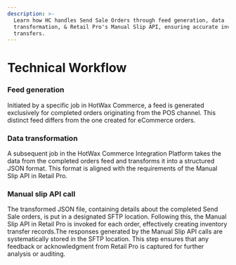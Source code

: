 ```yaml
---
description: >-
  Learn how HC handles Send Sale Orders through feed generation, data
  transformation, & Retail Pro's Manual Slip API, ensuring accurate inventory
  transfers.
---
```


# Technical Workflow

### Feed generation

Initiated by a specific job in HotWax Commerce, a feed is generated exclusively for completed orders originating from the POS channel. This distinct feed differs from the one created for eCommerce orders.

### Data transformation

A subsequent job in the HotWax Commerce Integration Platform takes the data from the completed orders feed and transforms it into a structured JSON format. This format is aligned with the requirements of the Manual Slip API in Retail Pro.

### Manual slip API call

The transformed JSON file, containing details about the completed Send Sale orders, is put in a designated SFTP location. Following this, the Manual Slip API in Retail Pro is invoked for each order, effectively creating inventory transfer records.The responses generated by the Manual Slip API calls are systematically stored in the SFTP location. This step ensures that any feedback or acknowledgment from Retail Pro is captured for further analysis or auditing.
